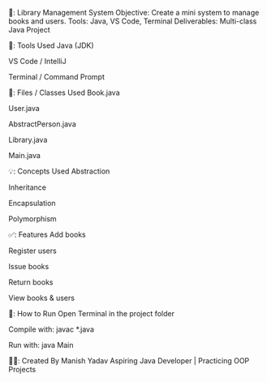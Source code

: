 📘: Library Management System
Objective: Create a mini system to manage books and users.
Tools: Java, VS Code, Terminal
Deliverables: Multi-class Java Project

🔧: Tools Used
Java (JDK)

VS Code / IntelliJ

Terminal / Command Prompt

📁: Files / Classes Used
Book.java

User.java

AbstractPerson.java

Library.java

Main.java

💡: Concepts Used
Abstraction

Inheritance

Encapsulation

Polymorphism

✅: Features
Add books

Register users

Issue books

Return books

View books & users

🔄: How to Run
Open Terminal in the project folder

Compile with: javac *.java

Run with: java Main

👨‍💻: Created By
Manish Yadav
Aspiring Java Developer | Practicing OOP Projects
